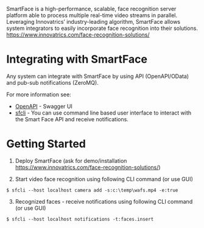 SmartFace is a high-performance, scalable, face recognition server platform able to process multiple real-time video streams in parallel. Leveraging Innovatrics’ industry-leading algorithm, SmartFace allows system integrators to easily incorporate face recognition into their solutions. https://www.innovatrics.com/face-recognition-solutions/

# Integrating with SmartFace
Any system can integrate with SmartFace by using API (OpenAPI/OData) and pub-sub notifications (ZeroMQ).

For more information see:
* [OpenAPI](https://innovatrics.github.io/smartface/?url=https://raw.githubusercontent.com/innovatrics/smartface/4.1/api/swagger.json) - Swagger UI
* [sfcli](sfcli) - You can use command line based user interface to interact with the Smart Face API and receive notifications.

# Getting Started
1. Deploy SmartFace (ask for demo/installation https://www.innovatrics.com/face-recognition-solutions/)

2. Start video face recognition using following CLI command (or use GUI)
```
$ sfcli --host localhost camera add -s:c:\temp\wafs.mp4 -e:true
```

3. Recognized faces - receive notifications using following CLI command (or use GUI)
```
$ sfcli --host localhost notifications -t:faces.insert
```
